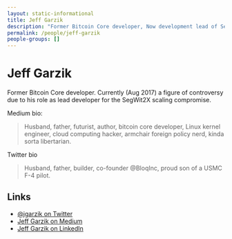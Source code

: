 ```yaml
---
layout: static-informational
title: Jeff Garzik
description: "Former Bitcoin Core developer, Now development lead of SegWit2X hard fork proposal"
permalink: /people/jeff-garzik
people-groups: []
---
```


# Jeff Garzik

Former Bitcoin Core developer. Currently (Aug 2017) a figure of controversy due to his role as lead developer for the SegWit2X scaling compromise.

Medium bio:

> Husband, father, futurist, author, bitcoin core developer, Linux kernel engineer, cloud computing hacker, armchair foreign policy nerd, kinda sorta libertarian.

Twitter bio

> Husband, father, builder, co-founder @BloqInc, proud son of a USMC F-4 pilot.

## Links

* [@jgarzik on Twitter](https://twitter.com/jgarzik)
* [Jeff Garzik on Medium](https://medium.com/@jgarzik)
* [Jeff Garzik on LinkedIn](https://www.linkedin.com/in/jeffgarzik/)
